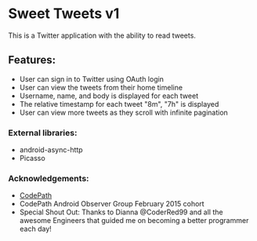 # Sweet Tweets v1

This is a Twitter application with the ability to read tweets.

## Features:

- User can sign in to Twitter using OAuth login
- User can view the tweets from their home timeline
- Username, name, and body is displayed for each tweet
- The relative timestamp for each tweet "8m", "7h" is displayed
- User can view more tweets as they scroll with infinite pagination


### External libraries: 

- android-async-http
- Picasso

### Acknowledgements:

- <a href="http://www.codepath.com">CodePath</a>
- CodePath Android Observer Group February 2015 cohort 
- Special Shout Out: Thanks to Dianna @CoderRed99 and all the awesome Engineers that guided me on becoming a better programmer each day!



